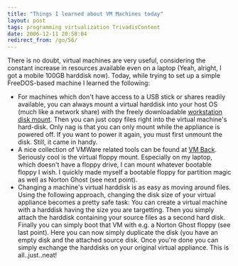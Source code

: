 ```yaml
---
title: "Things I learned about VM Machines today"
layout: post
tags: programming virtualization TrivadisContent
date: 2006-12-11 20:58:04
redirect_from: /go/56/
---
```


There is no doubt, virtual machines are very useful, considering the constant increase in resources available even on a laptop (Yeah, alright, I got a mobile 100GB harddisk now). Today, while trying to set up a simple FreeDOS-based machine I learned the following:

*   For machines which don&#39;t have access to a USB stick or shares readily available, you can always mount a virtual harddisk into your host OS (much like a network share) with the freely downloadable [workstation disk mount](http://www.vmware.com/download/ws/drivers_tools.html). Then you can just copy files right into the virtual machine&#39;s hard-disk. Only nag is that you can only mount while the appliance is powered off. If you want to power it again, you must first unmount the disk. Still, it came in handy.
*   A nice collection of VMWare related tools can be found at [VM Back](http://chitchat.at.infoseek.co.jp/vmware/). Seriously cool is the virtual floppy mount. Especially on my laptop, which doesn&#39;t have a floppy drive, I can mount whatever bootable floppy I wish. I quickly made myself a bootable floppy for partition magic as well as Norton Ghost (see next point).
*   Changing a machine&#39;s virtual harddisk is as easy as moving around files. Using the following approach, changing the disk size of your virtual appliance becomes a pretty safe task: You can create a virtual machine with a harddisk having the size you are targetting. Then you simply attach the harddisk containing your source files as a second hard disk. Finally you can simply boot that VM with e.g. a Norton Ghost floppy (see last point). Here you can now simply duplicate the disk (you have an empty disk and the attached source disk. Once you&#39;re done you can simply exchange the harddisks on your original virtual appliance. This is all..just..neat!